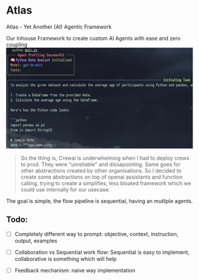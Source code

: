 # Atlas
Atlas - Yet Another (AI) Agentic Framework

Our Inhouse Framework to create custom AI Agents with ease and zero coupling
![demo](./assets/demo.jpeg)


> So the thing is, Crewai is underwhelming when I had to deploy crews to prod. They were "unreliable" and dissapointing. Same goes for other abstractions created by other organisations. So I decided to create some abstractions on top of openai assistants and function calling, trying to create a simplifies, less bloated framework which we could use internally for our usecase.


The goal is simple, the flow pipeline is sequential, having an mutliple agents.




## Todo:
- [ ] Completely different way to prompt: 
objective, context, instruction, output, examples

- [ ] Collaboration vs Sequential work flow:
Sequential is easy to implement, collaborative is something which will help

- [ ] Feedback mechanism:
naive way implementation
